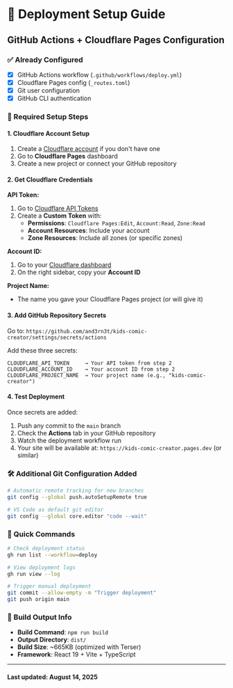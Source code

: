 # 🚀 Deployment Setup Guide

## GitHub Actions + Cloudflare Pages Configuration

### ✅ Already Configured

- [x] GitHub Actions workflow (`.github/workflows/deploy.yml`)
- [x] Cloudflare Pages config (`_routes.toml`)
- [x] Git user configuration
- [x] GitHub CLI authentication

### 🔧 Required Setup Steps

#### 1. **Cloudflare Account Setup**

1. Create a [Cloudflare account](https://dash.cloudflare.com/sign-up) if you don't have one
2. Go to **Cloudflare Pages** dashboard
3. Create a new project or connect your GitHub repository

#### 2. **Get Cloudflare Credentials**

**API Token:**

1. Go to [Cloudflare API Tokens](https://dash.cloudflare.com/profile/api-tokens)
2. Create a **Custom Token** with:
   - **Permissions**: `Cloudflare Pages:Edit`, `Account:Read`, `Zone:Read`
   - **Account Resources**: Include your account
   - **Zone Resources**: Include all zones (or specific zones)

**Account ID:**

1. Go to your [Cloudflare dashboard](https://dash.cloudflare.com)
2. On the right sidebar, copy your **Account ID**

**Project Name:**

- The name you gave your Cloudflare Pages project (or will give it)

#### 3. **Add GitHub Repository Secrets**

Go to: `https://github.com/and3rn3t/kids-comic-creator/settings/secrets/actions`

Add these three secrets:

```text
CLOUDFLARE_API_TOKEN     → Your API token from step 2
CLOUDFLARE_ACCOUNT_ID    → Your account ID from step 2
CLOUDFLARE_PROJECT_NAME  → Your project name (e.g., "kids-comic-creator")
```

#### 4. **Test Deployment**

Once secrets are added:

1. Push any commit to the `main` branch
2. Check the **Actions** tab in your GitHub repository
3. Watch the deployment workflow run
4. Your site will be available at: `https://kids-comic-creator.pages.dev` (or similar)

### 🛠️ Additional Git Configuration Added

```bash
# Automatic remote tracking for new branches
git config --global push.autoSetupRemote true

# VS Code as default git editor
git config --global core.editor "code --wait"
```

### 🎯 Quick Commands

```bash
# Check deployment status
gh run list --workflow=deploy

# View deployment logs
gh run view --log

# Trigger manual deployment
git commit --allow-empty -m "Trigger deployment"
git push origin main
```

### 📱 Build Output Info

- **Build Command**: `npm run build`
- **Output Directory**: `dist/`
- **Build Size**: ~665KB (optimized with Terser)
- **Framework**: React 19 + Vite + TypeScript

---

#### Last updated: August 14, 2025
